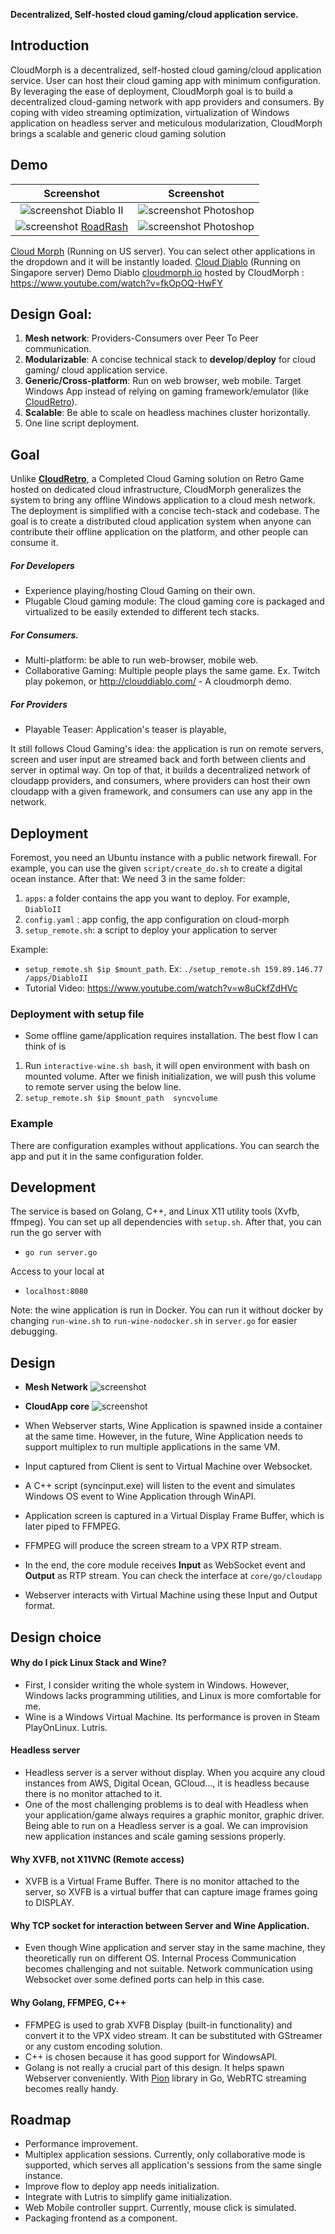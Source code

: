
**Decentralized, Self-hosted cloud gaming/cloud application service.**

## Introduction

CloudMorph is a decentralized, self-hosted cloud gaming/cloud application service. User can host their cloud gaming app with minimum configuration. By leveraging the ease of deployment, CloudMorph goal is to build a decentralized cloud-gaming network with app providers and consumers. By coping with video streaming optimization, virtualization of Windows application on headless server and meticulous modularization, CloudMorph brings a scalable and generic cloud gaming solution

## Demo

|                       Screenshot                       |                        Screenshot                         |
| :----------------------------------------------------: | :-------------------------------------------------------: |
| ![screenshot](docs/img/screenshotDiablo.png) Diablo II | ![screenshot](docs/img/screenshotPhotoshop.png) Photoshop |
| ![screenshot](docs/img/screenshotRoadrash.png) [RoadRash](https://www.youtube.com/watch?v=A2JcFaVlOO4) | ![screenshot](docs/img/screenshotVirtuaCop.png) Photoshop  |

[Cloud Morph](http://clouddiablo.com/) (Running on US server). You can select other applications in the dropdown and it will be instantly loaded.
[Cloud Diablo](http://clouddiablo.com/) (Running on Singapore server)
Demo Diablo [cloudmorph.io](http://cloudmorph.io/) hosted by CloudMorph : https://www.youtube.com/watch?v=fkOpOQ-HwFY

## Design Goal:
1. **Mesh network**: Providers-Consumers over Peer To Peer communication.
2. **Modularizable**: A concise technical stack to **develop**/**deploy** for cloud gaming/ cloud application service.
3. **Generic/Cross-platform**: Run on web browser, web mobile. Target Windows App instead of relying on gaming framework/emulator (like [CloudRetro](https://github.com/giongto35/cloud-game)).
4. **Scalable**: Be able to scale on headless machines cluster horizontally.
5. One line script deployment.

## Goal
Unlike **[CloudRetro](https://github.com/giongto35/cloud-game)**, a Completed Cloud Gaming solution on Retro Game hosted on dedicated cloud infrastructure, CloudMorph generalizes the system to bring any offline Windows application to a cloud mesh network. The deployment is simplified with a concise tech-stack and codebase. The goal is to create a distributed cloud application system when anyone can contribute their offline application on the platform, and other people can consume it.

##### For Developers
- Experience playing/hosting Cloud Gaming on their own.
- Plugable Cloud gaming module: The cloud gaming core is packaged and virtualized to be easily extended to different tech stacks.

##### For Consumers.
- Multi-platform: be able to run web-browser, mobile web.
- Collaborative Gaming: Multiple people plays the same game. Ex. Twitch play pokemon, or http://clouddiablo.com/ - A cloudmorph demo.

##### For Providers
- Playable Teaser: Application's teaser is playable, 


It still follows Cloud Gaming's idea: the application is run on remote servers, screen and user input are streamed back and forth between clients and server in optimal way. On top of that, it builds a decentralized network of cloudapp providers, and consumers, where providers can host their own cloudapp with a given framework, and consumers can use any app in the network.  

## Deployment

Foremost, you need an Ubuntu instance with a public network firewall. For example, you can use the given `script/create_do.sh` to create a digital ocean instance.
After that:
We need 3  in the same folder:
1. `apps`: a folder contains the app you want to deploy. For example, `DiabloII`
2. `config.yaml` : app config, the app configuration on cloud-morph
3. `setup_remote.sh`: a script to deploy your application to server

Example:
- `setup_remote.sh $ip $mount_path`. Ex: `./setup_remote.sh 159.89.146.77 /apps/DiabloII`  
- Tutorial Video: https://www.youtube.com/watch?v=w8uCkfZdHVc

### Deployment with setup file
- Some offline game/application requires installation. The best flow I can think of is
1. Run `interactive-wine.sh bash`, it will open environment with bash on mounted volume. After we finish initialization, we will push this volume to remote server using the below line.
2.  `setup_remote.sh $ip $mount_path  syncvolume`


### Example
There are configuration examples without applications. You can search the app and put it in the same configuration folder.

## Development

The service is based on Golang, C++, and Linux X11 utility tools (Xvfb, ffmpeg).
You can set up all dependencies with `setup.sh`. After that, you can run the go server with

- `go run server.go`

Access to your local at

- `localhost:8080`

Note: the wine application is run in Docker. You can run it without docker by changing `run-wine.sh` to `run-wine-nodocker.sh` in `server.go` for easier debugging.


## Design

- **Mesh Network**
![screenshot](docs/img/Decentralize.png)

- **CloudApp core**
![screenshot](docs/img/CloudUniverse.png)

- When Webserver starts, Wine Application is spawned inside a container at the same time. However, in the future, Wine Application needs to support multiplex to run multiple applications in the same VM.
- Input captured from Client is sent to Virtual Machine over Websocket.
- A C++ script (syncinput.exe) will listen to the event and simulates Windows OS event to Wine Application through WinAPI.
- Application screen is captured in a Virtual Display Frame Buffer, which is later piped to FFMPEG.
- FFMPEG will produce the screen stream to a VPX RTP stream.

- In the end, the core module receives **Input** as WebSocket event and **Output** as RTP stream. You can check the interface at `core/go/cloudapp`
- Webserver interacts with Virtual Machine using these Input and Output format.

## Design choice

#### Why do I pick Linux Stack and Wine?

- First, I consider writing the whole system in Windows. However, Windows lacks programming utilities, and Linux is more comfortable for me.
- Wine is a Windows Virtual Machine. Its performance is proven in Steam PlayOnLinux. Lutris.

#### Headless server

- Headless server is a server without display. When you acquire any cloud instances from AWS, Digital Ocean, GCloud..., it is headless because there is no monitor attached to it.
- One of the most challenging problems is to deal with Headless when your application/game always requires a graphic monitor, graphic driver. Being able to run on a Headless server is a goal. We can improvision new application instances and scale gaming sessions properly.

#### Why XVFB, not X11VNC (Remote access)

- XVFB is a Virtual Frame Buffer. There is no monitor attached to the server, so XVFB is a virtual buffer that can capture image frames going to DISPLAY.

#### Why TCP socket for interaction between Server and Wine Application.

- Even though Wine application and server stay in the same machine, they theoretically run on different OS. Internal Process Communication becomes challenging and not suitable. Network communication using Websocket over some defined ports can help in this case.

#### Why Golang, FFMPEG, C++

- FFMPEG is used to grab XVFB Display (built-in functionality) and convert it to the VPX video stream. It can be substituted with GStreamer or any custom encoding solution.
- C++ is chosen because it has good support for WindowsAPI.
- Golang is not really a crucial part of this design. It helps spawn Webserver conveniently. With [Pion](https://github.com/pion/webrtc/) library in Go, WebRTC streaming becomes really handy.

## Roadmap

- Performance improvement.
- Multiplex application sessions. Currently, only collaborative mode is supported, which serves all application's sessions from the same single instance.
- Improve flow to deploy app needs initialization.
- Integrate with Lutris to simplify game initialization.
- Web Mobile controller supprt. Currently, mouse click is simulated.
- Packaging frontend as a component.
